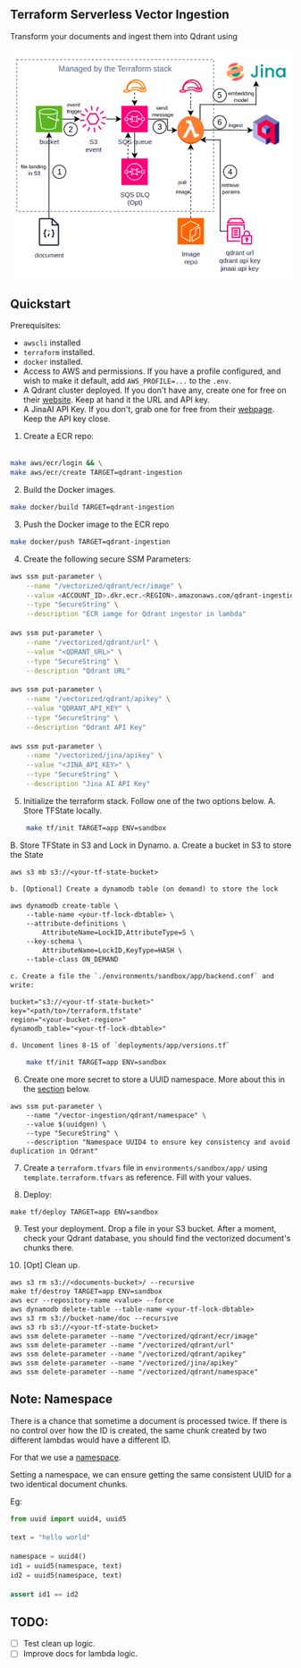 ## Terraform Serverless Vector Ingestion

Transform your documents and ingest them into Qdrant using  

![Arch Diagram](docs/img/ingestion_sqs.drawio.png)

## Quickstart

Prerequisites: 

 * `awscli` installed
 * `terraform` installed.
 * `docker` installed.
 * Access to AWS and permissions.
   If you have a profile configured, and wish to make it default, add `AWS_PROFILE=...` to the `.env`.
 * A Qdrant cluster deployed. If you don't have any, create one for free on their [website](https://cloud.qdrant.io/login). Keep at hand it the URL and API key. 
 * A JinaAI API Key. If you don't, grab one for free from their [webpage](https://jina.ai/). Keep the API key close.


1. Create a ECR repo:
```bash

make aws/ecr/login && \
make aws/ecr/create TARGET=qdrant-ingestion
```
2. Build the Docker images.
```bash
make docker/build TARGET=qdrant-ingestion
```
3. Push the Docker image to the ECR repo 
```bash
make docker/push TARGET=qdrant-ingestion
```
4. Create the following secure SSM Parameters:
```bash
aws ssm put-parameter \
    --name "/vectorized/qdrant/ecr/image" \
    --value <ACCOUNT_ID>.dkr.ecr.<REGION>.amazonaws.com/qdrant-ingestion:latest \
    --type "SecureString" \
    --description "ECR iamge for Qdrant ingestor in lambda"

aws ssm put-parameter \
    --name "/vectorized/qdrant/url" \
    --value "<QDRANT_URL>" \
    --type "SecureString" \
    --description "Qdrant URL"

aws ssm put-parameter \
    --name "/vectorized/qdrant/apikey" \
    --value "QDRANT_API_KEY" \
    --type "SecureString" \
    --description "Qdrant API Key"

aws ssm put-parameter \
    --name "/vectorized/jina/apikey" \
    --value "<JINA_API_KEY>" \
    --type "SecureString" \
    --description "Jina AI API Key"
```
5. Initialize the terraform stack. Follow one of the two options below.
   A. Store TFState locally.
```bash
    make tf/init TARGET=app ENV=sandbox
```
   B. Store TFState in S3 and Lock in Dynamo.
    a. Create a bucket in S3 to store the State
```
aws s3 mb s3://<your-tf-state-bucket>
```
    b. [Optional] Create a dynamodb table (on demand) to store the lock
```
aws dynamodb create-table \
    --table-name <your-tf-lock-dbtable> \
    --attribute-definitions \
        AttributeName=LockID,AttributeType=S \
    --key-schema \
        AttributeName=LockID,KeyType=HASH \
    --table-class ON_DEMAND
```
    c. Create a file the `./environments/sandbox/app/backend.conf` and write:
```
bucket="s3://<your-tf-state-bucket>"
key="<path/to>/terraform.tfstate"
region="<your-bucket-region>"
dynamodb_table="<your-tf-lock-dbtable>"
```
    d. Uncoment lines 8-15 of `deployments/app/versions.tf`
```bash
    make tf/init TARGET=app ENV=sandbox
```
6. Create one more secret to store a UUID namespace. More about this in the [section](#uuid-namespace) below.
```
aws ssm put-parameter \
    --name "/vector-ingestion/qdrant/namespace" \
    --value $(uuidgen) \
    --type "SecureString" \
    --description "Namespace UUID4 to ensure key consistency and avoid duplication in Qdrant"
```
7. Create a `terraform.tfvars` file in `environments/sandbox/app/` using `template.terraform.tfvars` as reference. Fill with your values.

8. Deploy:
```
make tf/deploy TARGET=app ENV=sandbox
```
9. Test your deployment. Drop a file in your S3 bucket. After a moment, check your Qdrant database, 
   you should find the vectorized document's chunks there.

10. [Opt] Clean up. 
```
aws s3 rm s3://<documents-bucket>/ --recursive
make tf/destroy TARGET=app ENV=sandbox 
aws ecr --repository-name <value> --force 
aws dynamodb delete-table --table-name <your-tf-lock-dbtable> 
aws s3 rm s3://bucket-name/doc --recursive
aws s3 rb s3://<your-tf-state-bucket>
aws ssm delete-parameter --name "/vectorized/qdrant/ecr/image"
aws ssm delete-parameter --name "/vectorized/qdrant/url"
aws ssm delete-parameter --name "/vectorized/qdrant/apikey"
aws ssm delete-parameter --name "/vectorized/jina/apikey"
aws ssm delete-parameter --name "/vectorized/qdrant/namespace"
```

## Note: Namespace

There is a chance that sometime a document is processed twice. If there is no control over
how the ID is created, the same chunk created by two different lambdas would have a different ID.

For that we use a [namespace](https://stackoverflow.com/questions/10867405/generating-v5-uuid-what-is-name-and-namespace).

Setting a namespace, we can ensure getting the same consistent UUID for a two identical document chunks.


Eg: 
```python
from uuid import uuid4, uuid5

text = "hello world"

namespace = uuid4()
id1 = uuid5(namespace, text)
id2 = uuid5(namespace, text)

assert id1 == id2
```

## TODO: 

  * [ ] Test clean up logic.
  * [ ] Improve docs for lambda logic.